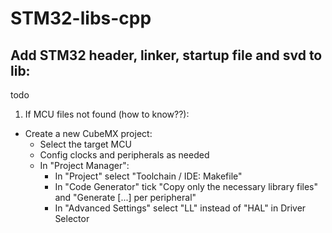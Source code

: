 # STM32-libs-cpp


## Add STM32 header, linker, startup file and svd to lib:
  todo
  1. If MCU files not found (how to know??):
   - Create a new CubeMX project:
       - Select the target MCU
       - Config clocks and peripherals as needed
       - In "Project Manager":
         - In "Project" select "Toolchain / IDE: Makefile"
         - In "Code Generator" tick "Copy only the necessary library files" and "Generate  [...] per peripheral"
         - In "Advanced Settings" select "LL" instead of "HAL" in Driver Selector

